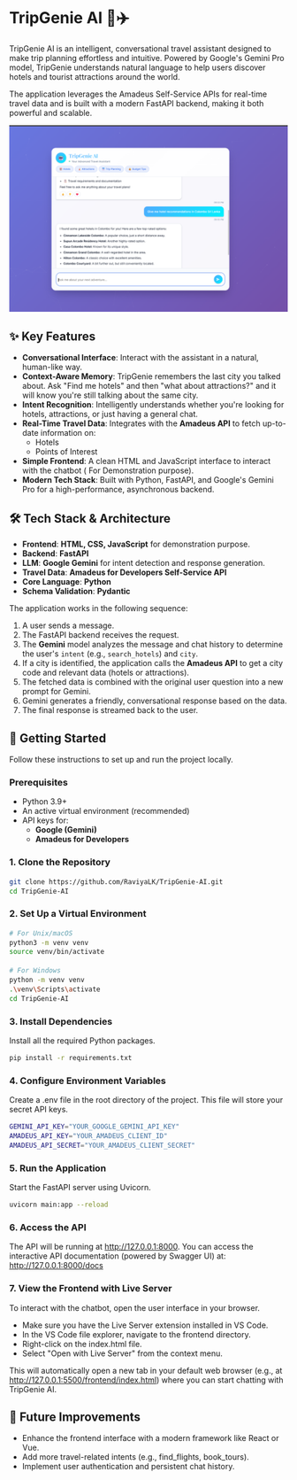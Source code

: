 # TripGenie AI 🧞✈️

TripGenie AI is an intelligent, conversational travel assistant designed to make trip planning effortless and intuitive. Powered by Google's Gemini Pro model, TripGenie understands natural language to help users discover hotels and tourist attractions around the world.

The application leverages the Amadeus Self-Service APIs for real-time travel data and is built with a modern FastAPI backend, making it both powerful and scalable.

![TripGenie Demo](screenshots/UI.png) 

## ✨ Key Features

- **Conversational Interface**: Interact with the assistant in a natural, human-like way.
- **Context-Aware Memory**: TripGenie remembers the last city you talked about. Ask "Find me hotels" and then "what about attractions?" and it will know you're still talking about the same city.
- **Intent Recognition**: Intelligently understands whether you're looking for hotels, attractions, or just having a general chat.
- **Real-Time Travel Data**: Integrates with the **Amadeus API** to fetch up-to-date information on:
    - Hotels
    - Points of Interest
- **Simple Frontend**: A clean HTML and JavaScript interface to interact with the chatbot ( For Demonstration purpose).
- **Modern Tech Stack**: Built with Python, FastAPI, and Google's Gemini Pro for a high-performance, asynchronous backend.

## 🛠️ Tech Stack & Architecture

- **Frontend**: **HTML, CSS, JavaScript** for demonstration purpose.
- **Backend**: **FastAPI**
- **LLM**: **Google Gemini** for intent detection and response generation.
- **Travel Data**: **Amadeus for Developers Self-Service API**
- **Core Language**: **Python**
- **Schema Validation**: **Pydantic**

The application works in the following sequence:
1.  A user sends a message.
2.  The FastAPI backend receives the request.
3.  The **Gemini** model analyzes the message and chat history to determine the user's `intent` (e.g., `search_hotels`) and `city`.
4.  If a city is identified, the application calls the **Amadeus API** to get a city code and relevant data (hotels or attractions).
5.  The fetched data is combined with the original user question into a new prompt for Gemini.
6.  Gemini generates a friendly, conversational response based on the data.
7.  The final response is streamed back to the user.

## 🚀 Getting Started

Follow these instructions to set up and run the project locally.

### Prerequisites

- Python 3.9+
- An active virtual environment (recommended)
- API keys for:
    - **Google (Gemini)**
    - **Amadeus for Developers**

### 1. Clone the Repository

```bash
git clone https://github.com/RaviyaLK/TripGenie-AI.git
cd TripGenie-AI
```

### 2. Set Up a Virtual Environment

```bash
# For Unix/macOS
python3 -m venv venv
source venv/bin/activate

# For Windows
python -m venv venv
.\venv\Scripts\activate
cd TripGenie-AI
```

### 3. Install Dependencies

Install all the required Python packages.

```bash
pip install -r requirements.txt
```

### 4. Configure Environment Variables

Create a .env file in the root directory of the project. This file will store your secret API keys.

```bash
GEMINI_API_KEY="YOUR_GOOGLE_GEMINI_API_KEY"
AMADEUS_API_KEY="YOUR_AMADEUS_CLIENT_ID"
AMADEUS_API_SECRET="YOUR_AMADEUS_CLIENT_SECRET"
```

### 5. Run the Application

Start the FastAPI server using Uvicorn.

```bash
uvicorn main:app --reload
```

### 6. Access the API

The API will be running at http://127.0.0.1:8000. You can access the interactive API documentation (powered by Swagger UI) at:
http://127.0.0.1:8000/docs

### 7. View the Frontend with Live Server

To interact with the chatbot, open the user interface in your browser.

- Make sure you have the Live Server extension installed in VS Code.
- In the VS Code file explorer, navigate to the frontend directory.
- Right-click on the index.html file.
- Select "Open with Live Server" from the context menu.

This will automatically open a new tab in your default web browser (e.g., at http://127.0.0.1:5500/frontend/index.html) where you can start chatting with TripGenie AI.

## 🌟 Future Improvements

- Enhance the frontend interface with a modern framework like React or Vue.
- Add more travel-related intents (e.g., find_flights, book_tours).
- Implement user authentication and persistent chat history.
